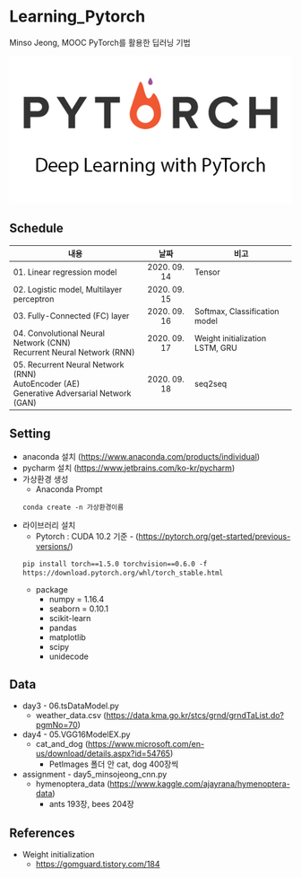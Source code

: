 # Learning_Pytorch
 Minso Jeong, MOOC PyTorch를 활용한 딥러닝 기법
 
![pytorch_main](./pytorch_main.png)

## Schedule
|          내용         |   날짜     |   비고   |
| -------------------------------- |:---------------:|--------------------------|
|01. Linear regression model | 2020. 09. 14 | Tensor |
|02. Logistic model, Multilayer perceptron | 2020. 09. 15 ||
|03. Fully-Connected (FC) layer| 2020. 09. 16 | Softmax, Classification model |
|04. Convolutional Neural Network (CNN) <br/>   Recurrent Neural Network (RNN) | 2020. 09. 17 | Weight initialization <br/> LSTM, GRU |
|05. Recurrent Neural Network (RNN) <br/> AutoEncoder (AE) <br/> Generative Adversarial Network (GAN) | 2020. 09. 18 | seq2seq |

## Setting
* anaconda 설치 (https://www.anaconda.com/products/individual)
* pycharm 설치 (https://www.jetbrains.com/ko-kr/pycharm)
* 가상환경 생성
    * Anaconda Prompt
    ```
    conda create -n 가상환경이름
    ```
* 라이브러리 설치
    * Pytorch : CUDA 10.2 기준 - (https://pytorch.org/get-started/previous-versions/)
    ```
    pip install torch==1.5.0 torchvision==0.6.0 -f https://download.pytorch.org/whl/torch_stable.html
    ```
    * package
        * numpy = 1.16.4
        * seaborn = 0.10.1
        * scikit-learn
        * pandas
        * matplotlib
        * scipy
        * unidecode
     
## Data
* day3 - 06.tsDataModel.py
    * weather_data.csv (https://data.kma.go.kr/stcs/grnd/grndTaList.do?pgmNo=70)
* day4 - 05.VGG16ModelEX.py
    * cat_and_dog (https://www.microsoft.com/en-us/download/details.aspx?id=54765)
        * PetImages 폴더 안 cat, dog 400장씩
* assignment - day5_minsojeong_cnn.py
    * hymenoptera_data (https://www.kaggle.com/ajayrana/hymenoptera-data)
        * ants 193장, bees 204장


## References
* Weight initialization
    * https://gomguard.tistory.com/184
